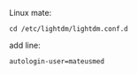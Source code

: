 


Linux mate: 

```
cd /etc/lightdm/lightdm.conf.d
```

add line:
```
autologin-user=mateusmed
```



